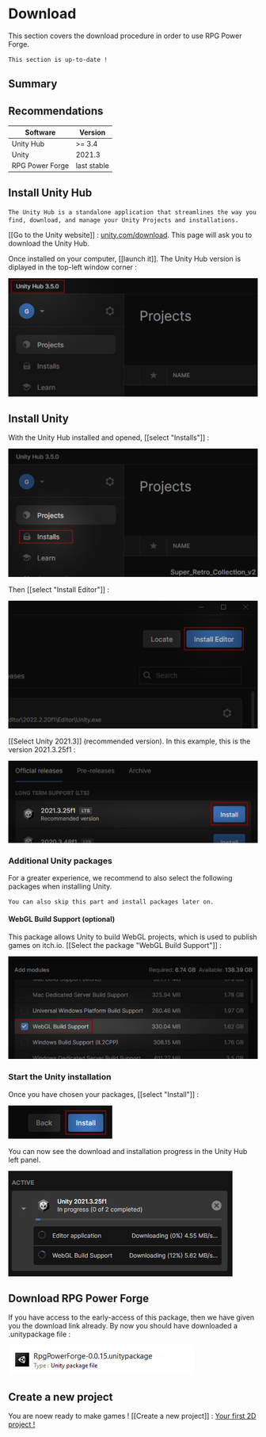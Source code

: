 # Download

This section covers the download procedure in order to use RPG Power Forge.

```admonish tip title="Oh yeah"
This section is up-to-date !
```

## Summary

## Recommendations
Software | Version |
--- | --- 
Unity Hub | >= 3.4
Unity | 2021.3
RPG Power Forge | last stable

## Install Unity Hub

```admonish title="What is the Unity Hub ?"
The Unity Hub is a standalone application that streamlines the way you find, download, and manage your Unity Projects and installations.
```

[[Go to the Unity website]] : [unity.com/download](https://unity.com/download). This page will ask you to download the Unity Hub.

Once installed on your computer, [[launch it]]. The Unity Hub version is diplayed in the top-left window corner :

![unity_hub_version.png](./../../../../media/download/unity_hub_version.png)

## Install Unity

With the Unity Hub installed and opened, [[select "Installs"]] :

![install_button.png](./../../../../media/download/install_button.png)

Then [[select "Install Editor"]] :

![install_editor_button.png](./../../../../media/download/install_editor_button.png)

[[Select Unity 2021.3]] (recommended version). In this example, this is the version 2021.3.25f1 :

![install_unity_version.png](./../../../../media/download/install_unity_version.png)


### Additional Unity packages

For a greater experience, we recommend to also select the following packages when installing Unity.

```admonish
You can also skip this part and install packages later on.
```

#### WebGL Build Support (optional)

This package allows Unity to build WebGL projects, which is used to publish games on itch.io. [[Select the package "WebGL Build Support"]] :

![install_webgl.png](./../../../../media/download/install_webgl.png)

### Start the Unity installation

Once you have chosen your packages, [[select "Install"]] :

![install_progress.png](./../../../../media/download/install_unity_with_packages.png)

You can now see the download and installation progress in the Unity Hub left panel.

![install_progress.png](./../../../../media/download/install_progress.png)

## Download RPG Power Forge

If you have access to the early-access of this package, then we have given you the download link already. By now you should have downloaded a .unitypackage file :

![rpf_unitypackage.png](./../../../../media/download/rpf_unitypackage.png)


## Create a new project

You are noew ready to make games ! [[Create a new project]] : [Your first 2D project !](./installation/create_new_project.md)